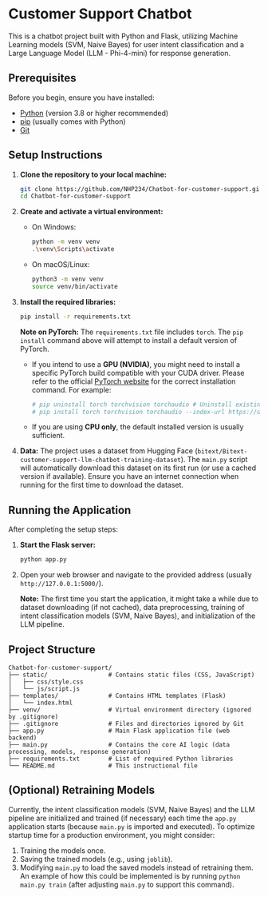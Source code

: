 # Customer Support Chatbot

This is a chatbot project built with Python and Flask, utilizing Machine Learning models (SVM, Naive Bayes) for user intent classification and a Large Language Model (LLM - Phi-4-mini) for response generation.

## Prerequisites

Before you begin, ensure you have installed:

*   [Python](https://www.python.org/downloads/) (version 3.8 or higher recommended)
*   [pip](https://pip.pypa.io/en/stable/installation/) (usually comes with Python)
*   [Git](https://git-scm.com/downloads/)

## Setup Instructions

1.  **Clone the repository to your local machine:**
    ```bash
    git clone https://github.com/NHP234/Chatbot-for-customer-support.git
    cd Chatbot-for-customer-support
    ```

2.  **Create and activate a virtual environment:**
    *   On Windows:
        ```bash
        python -m venv venv
        .\venv\Scripts\activate
        ```
    *   On macOS/Linux:
        ```bash
        python3 -m venv venv
        source venv/bin/activate
        ```

3.  **Install the required libraries:**
    ```bash
    pip install -r requirements.txt
    ```
    **Note on PyTorch:**
    The `requirements.txt` file includes `torch`. The `pip install` command above will attempt to install a default version of PyTorch.
    *   If you intend to use a **GPU (NVIDIA)**, you might need to install a specific PyTorch build compatible with your CUDA driver. Please refer to the official [PyTorch website](https://pytorch.org/get-started/locally/) for the correct installation command. For example:
        ```bash
        # pip uninstall torch torchvision torchaudio # Uninstall existing if any
        # pip install torch torchvision torchaudio --index-url https://download.pytorch.org/whl/cu118 # (Example for CUDA 11.8)
        ```
    *   If you are using **CPU only**, the default installed version is usually sufficient.

4.  **Data:**
    The project uses a dataset from Hugging Face (`bitext/Bitext-customer-support-llm-chatbot-training-dataset`). The `main.py` script will automatically download this dataset on its first run (or use a cached version if available). Ensure you have an internet connection when running for the first time to download the dataset.

## Running the Application

After completing the setup steps:

1.  **Start the Flask server:**
    ```bash
    python app.py
    ```
2.  Open your web browser and navigate to the provided address (usually `http://127.0.0.1:5000/`).

    **Note:** The first time you start the application, it might take a while due to dataset downloading (if not cached), data preprocessing, training of intent classification models (SVM, Naive Bayes), and initialization of the LLM pipeline.

## Project Structure

```
Chatbot-for-customer-support/
├── static/                 # Contains static files (CSS, JavaScript)
│   ├── css/style.css
│   └── js/script.js
├── templates/              # Contains HTML templates (Flask)
│   └── index.html
├── venv/                   # Virtual environment directory (ignored by .gitignore)
├── .gitignore              # Files and directories ignored by Git
├── app.py                  # Main Flask application file (web backend)
├── main.py                 # Contains the core AI logic (data processing, models, response generation)
├── requirements.txt        # List of required Python libraries
└── README.md               # This instructional file
```

## (Optional) Retraining Models

Currently, the intent classification models (SVM, Naive Bayes) and the LLM pipeline are initialized and trained (if necessary) each time the `app.py` application starts (because `main.py` is imported and executed). To optimize startup time for a production environment, you might consider:
1.  Training the models once.
2.  Saving the trained models (e.g., using `joblib`).
3.  Modifying `main.py` to load the saved models instead of retraining them.
An example of how this could be implemented is by running `python main.py train` (after adjusting `main.py` to support this command). 